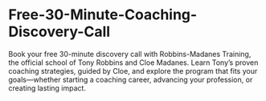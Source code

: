 # Free-30-Minute-Coaching-Discovery-Call
Book your free 30-minute discovery call with Robbins-Madanes Training, the official school of Tony Robbins and Cloe Madanes. Learn Tony’s proven coaching strategies, guided by Cloe, and explore the program that fits your goals—whether starting a coaching career, advancing your profession, or creating lasting impact.
